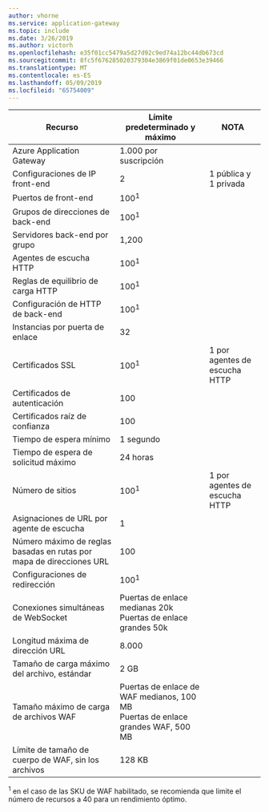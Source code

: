```yaml
---
author: vhorne
ms.service: application-gateway
ms.topic: include
ms.date: 3/26/2019
ms.author: victorh
ms.openlocfilehash: e35f01cc5479a5d27d92c9ed74a12bc44db673cd
ms.sourcegitcommit: 8fc5f676285020379304e3869f01de0653e39466
ms.translationtype: MT
ms.contentlocale: es-ES
ms.lasthandoff: 05/09/2019
ms.locfileid: "65754009"
---
```

| Recurso | Límite predeterminado y máximo | NOTA |
| --- | --- | --- |
| Azure Application Gateway |1.000 por suscripción | |
| Configuraciones de IP front-end |2 |1 pública y 1 privada |
| Puertos de front-end |100<sup>1</sup> | |
| Grupos de direcciones de back-end |100<sup>1</sup> | |
| Servidores back-end por grupo |1,200 | |
| Agentes de escucha HTTP |100<sup>1</sup> | |
| Reglas de equilibrio de carga HTTP |100<sup>1</sup> | |
| Configuración de HTTP de back-end |100<sup>1</sup> | |
| Instancias por puerta de enlace |32 | |
| Certificados SSL |100<sup>1</sup> |1 por agentes de escucha HTTP |
| Certificados de autenticación |100 | |
| Certificados raíz de confianza |100 | |
| Tiempo de espera mínimo |1 segundo | |
| Tiempo de espera de solicitud máximo |24 horas | |
| Número de sitios |100<sup>1</sup> |1 por agentes de escucha HTTP |
| Asignaciones de URL por agente de escucha |1 | |
| Número máximo de reglas basadas en rutas por mapa de direcciones URL|100||
| Configuraciones de redirección |100<sup>1</sup>| |
| Conexiones simultáneas de WebSocket |Puertas de enlace medianas 20k<br> Puertas de enlace grandes 50k| |
| Longitud máxima de dirección URL|8.000||
| Tamaño de carga máximo del archivo, estándar |2 GB | |
| Tamaño máximo de carga de archivos WAF |Puertas de enlace de WAF medianos, 100 MB<br>Puertas de enlace grandes WAF, 500 MB| |
| Límite de tamaño de cuerpo de WAF, sin los archivos|128 KB||

<sup>1</sup> en el caso de las SKU de WAF habilitado, se recomienda que limite el número de recursos a 40 para un rendimiento óptimo.

